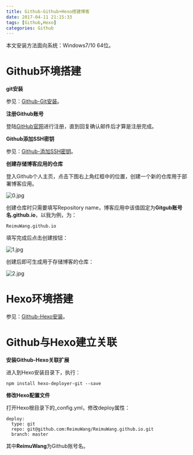 ```yaml
---
title: Github-Github+Hexo搭建博客
date: 2017-04-11 21:15:33
tags: [Github,Hexo]
categories: Github
---
```


本文安装方法面向系统：Windows7/10 64位。

<!-- more -->

# Github环境搭建

**git安装**

参见：[Github-Git安装](/2017/04/11/Github-Git安装/)。

**注册Github账号**

登陆[GitHub官网](https://github.com/)进行注册，直到回复确认邮件后才算是注册完成。

**Github添加SSH密钥**

参见：[Github-添加SSH密钥](/2017/04/12/Github-添加SSH密钥/)。

**创建存储博客应用的仓库**

登入Github个人主页，点击下图右上角红框中的位置，创建一个新的仓库用于部署博客应用。

![0.jpg](/images/blog_pic/Github/GithubHexo搭建博客/0.jpg)

创建仓库时只需要填写Repository name，博客应用中该值固定为**Gitgub账号名.github.io**，以我为例，为：

```
ReimuWang.github.io
```

填写完成后点击创建按钮：

![1.jpg](/images/blog_pic/Github/GithubHexo搭建博客/1.jpg)

创建后即可生成用于存储博客的仓库：

![2.jpg](/images/blog_pic/Github/GithubHexo搭建博客/2.jpg)

# Hexo环境搭建

参见：[Github-Hexo安装](/2017/04/16/Github-Hexo安装/)。

# Github与Hexo建立关联

**安装Github-Hexo关联扩展**

进入到Hexo安装目录下，执行：

```
npm install hexo-deployer-git --save
```

**修改Hexo配置文件**

打开Hexo根目录下的_config.yml，修改deploy属性：

```
deploy:
  type: git
  repo: git@github.com:ReimuWang/ReimuWang.github.io.git
  branch: master
```

其中**ReimuWang**为Github账号名。